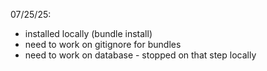 07/25/25:
- installed locally (bundle install)
- need to work on gitignore for bundles
- need to work on database - stopped on that step locally
